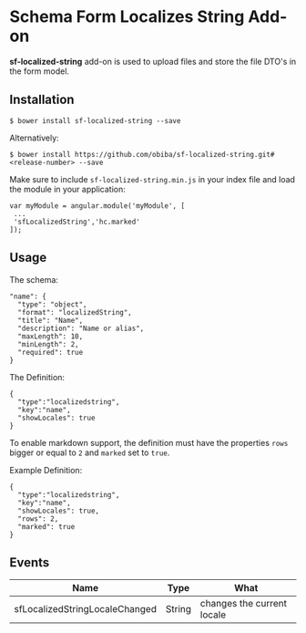 Schema Form Localizes String Add-on
===================================
 
**sf-localized-string** add-on is used to upload files and store the file DTO's in the form model.

Installation
------------

```
$ bower install sf-localized-string --save
```

Alternatively:

```
$ bower install https://github.com/obiba/sf-localized-string.git#<release-number> --save
```


Make sure to include `sf-localized-string.min.js` in your index file and load the module in your application:

```
var myModule = angular.module('myModule', [
 ...
 'sfLocalizedString','hc.marked'
]);
```

Usage
-----

The schema:

```
"name": {
  "type": "object",
  "format": "localizedString",
  "title": "Name",
  "description": "Name or alias",
  "maxLength": 10,
  "minLength": 2,
  "required": true
}
```

The Definition:

```
{
  "type":"localizedstring",
  "key":"name",
  "showLocales": true
}
```

To enable markdown support, the definition must have the properties ``` rows ``` bigger or equal to  ``` 2 ``` and ``` marked ``` set to ``` true ```.

Example Definition:

```
{
  "type":"localizedstring",
  "key":"name",
  "showLocales": true,
  "rows": 2,
  "marked": true
}
```

Events
------


| Name          | Type          | What |
| ------------- |:-------------:| -----|
| sfLocalizedStringLocaleChanged| String        | changes the current locale|
